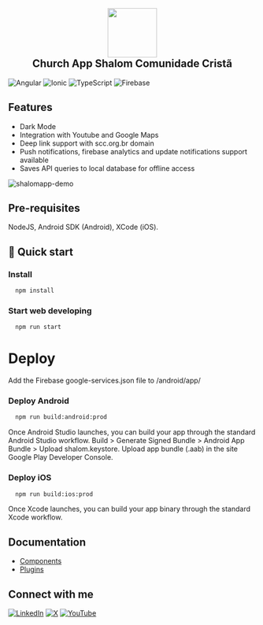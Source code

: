 <h2 align="center">
    <img height="100" src="https://github.com/raphaelramos/shalomapp/assets/7671459/93ad6094-15ce-4892-9344-bd7d7bc9e592" />
    <br>
    Church App Shalom Comunidade Cristã
</h2>

![Angular](https://img.shields.io/badge/angular-%23DD0031.svg?style=for-the-badge&logo=angular&logoColor=white)
![Ionic](https://img.shields.io/badge/Ionic-%233880FF.svg?style=for-the-badge&logo=Ionic&logoColor=white)
![TypeScript](https://img.shields.io/badge/typescript-%23007ACC.svg?style=for-the-badge&logo=typescript&logoColor=white)
![Firebase](https://img.shields.io/badge/firebase-a08021?style=for-the-badge&logo=firebase&logoColor=ffcd34)

## Features

- Dark Mode
- Integration with Youtube and Google Maps
- Deep link support with scc.org.br domain
- Push notifications, firebase analytics and update notifications support available
- Saves API queries to local database for offline access

![shalomapp-demo](https://github.com/raphaelramos/shalomapp/assets/7671459/5001103b-83b9-4ada-9cbe-c51bc91e1061)

## Pre-requisites

NodeJS, Android SDK (Android), XCode (iOS).

## 🚀 Quick start

### Install

```bash
  npm install
```

### Start web developing

```bash
  npm run start
```
# Deploy

Add the Firebase google-services.json file to /android/app/

### Deploy Android

```bash
  npm run build:android:prod
```

Once Android Studio launches, you can build your app through the standard Android Studio workflow. 
Build > Generate Signed Bundle > Android App Bundle > Upload shalom.keystore. 
Upload app bundle (.aab) in the site Google Play Developer Console.

### Deploy iOS

```bash
  npm run build:ios:prod
```

Once Xcode launches, you can build your app binary through the standard Xcode workflow.

## Documentation
 
- [Components](https://ionicframework.com/docs/components)
- [Plugins](https://ionicframework.com/docs/native)

## Connect with me
[![LinkedIn](https://img.shields.io/badge/linkedin-%230077B5.svg?style=for-the-badge&logo=linkedin&logoColor=white)](https://linkedin.com/in/raphaelramosbr)
[![X](https://img.shields.io/badge/X-%23000000.svg?style=for-the-badge&logo=X&logoColor=white)](https://twitter.com/raphaelramosbr)
[![YouTube](https://img.shields.io/badge/YouTube-%23FF0000.svg?style=for-the-badge&logo=YouTube&logoColor=white)](https://www.youtube.com/@raphaelramosbr?sub_confirmation=1)
